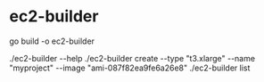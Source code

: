 # ec2-builder

go build -o ec2-builder

./ec2-builder --help
./ec2-builder create --type "t3.xlarge" --name "myproject" --image "ami-087f82ea9fe6a26e8"
./ec2-builder list